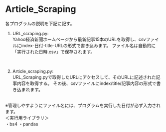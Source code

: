 # Article_Scraping
各プログラムの説明を下記に記す。
<br>
1. URL_scraping.py:<br>
Yahoo経済新聞ホームページから最新記事15本のURLを取得し、csvファイルにindex-日付-title-URLの形式で書き込みます。
ファイル名は自動的に「実行された日時.csv」で保存されます。
<br>

2. Article_scraping.py:<br>
URL_Scraping.pyで取得したURLにアクセスして、そのURLに記述された記事内容を取得する。
その後、csvファイルにindex/title/記事内容の形式で書き込まれます。
<br>
※管理しやすようにファイル名には、プログラムを実行した日付が必ず入力されます。

<br>
＜実行用ライブラリ＞<br>
・bs4 
・pandas

